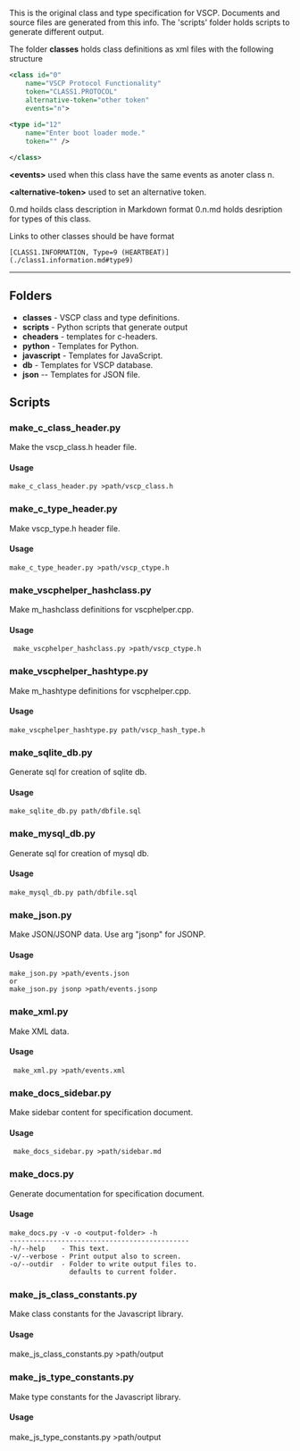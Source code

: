 
This is the original class and type specification for VSCP. Documents and source files are generated from this info. The 'scripts' folder holds scripts to generate different output.

The folder **classes** holds class definitions as xml files with the following structure

```xml
<class id="0" 
    name="VSCP Protocol Functionality" 
    token="CLASS1.PROTOCOL"
    alternative-token="other token" 
    events="n">
    
<type id="12"
    name="Enter boot loader mode." 
    token="" />

</class>
```

**\<events\>** used when this class have the same events as anoter class n.

**\<alternative-token\>** used to set an alternative token.

0.md hoilds class description in Markdown format
0.n.md holds desription for types of this class.

Links to other classes should be have format

    [CLASS1.INFORMATION, Type=9 (HEARTBEAT)](./class1.information.md#type9)

----

## Folders

* **classes** - VSCP class and type definitions.
* **scripts** - Python scripts that generate output
* **cheaders** - templates for c-headers.
* **python** - Templates for Python.
* **javascript** - Templates for JavaScript.
* **db** - Templates for VSCP database.
* **json** -- Templates for JSON file.

## Scripts

### make_c_class_header.py
Make the vscp_class.h header file.

#### Usage
    make_c_class_header.py >path/vscp_class.h



### make_c_type_header.py
Make vscp_type.h header file.

#### Usage
    make_c_type_header.py >path/vscp_ctype.h



### make_vscphelper_hashclass.py
Make m_hashclass definitions for vscphelper.cpp.

#### Usage
     make_vscphelper_hashclass.py >path/vscp_ctype.h



### make_vscphelper_hashtype.py
Make m_hashtype definitions for vscphelper.cpp.

#### Usage
    make_vscphelper_hashtype.py path/vscp_hash_type.h



### make_sqlite_db.py
Generate sql for creation of sqlite db.

#### Usage
    make_sqlite_db.py path/dbfile.sql



### make_mysql_db.py
Generate sql for creation of mysql db.

#### Usage
    make_mysql_db.py path/dbfile.sql



### make_json.py
Make JSON/JSONP data. Use arg "jsonp" for JSONP.

#### Usage
    make_json.py >path/events.json
    or 
    make_json.py jsonp >path/events.jsonp




### make_xml.py
Make XML data.

#### Usage
     make_xml.py >path/events.xml



### make_docs_sidebar.py
Make sidebar content for specification document.

#### Usage
     make_docs_sidebar.py >path/sidebar.md



### make_docs.py
Generate documentation for specification document.

#### Usage
    make_docs.py -v -o <output-folder> -h 
    ---------------------------------------------
    -h/--help    - This text.
    -v/--verbose - Print output also to screen.
    -o/--outdir  - Folder to write output files to.
                   defaults to current folder.

### make_js_class_constants.py
Make class constants for the Javascript library.

#### Usage
make_js_class_constants.py >path/output



### make_js_type_constants.py
Make type constants for the Javascript library.

#### Usage
make_js_type_constants.py >path/output